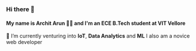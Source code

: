 ### Hi there 👋
#### My name is Archit Arun 🏋️‍♂ and I'm an ECE B.Tech student at **VIT Vellore** 

🌱
I’m currently venturing into **IoT**, **Data Analytics** and **ML**
I also am a novice web developer 

<!--
**architarun/architarun** is a ✨ _special_ ✨ repository because its `README.md` (this file) appears on your GitHub profile.

Here are some ideas to get you started:

- 🔭 I’m currently working on ...
- 🌱 I’m currently learning ...
- 👯 I’m looking to collaborate on ...
- 🤔 I’m looking for help with ...
- 💬 Ask me about ...
- 📫 How to reach me: ...
- 😄 Pronouns: ...
- ⚡ Fun fact: ...
-->
